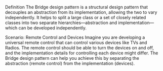 Definition
The Bridge design pattern is a structural design pattern that decouples an abstraction from its implementation, allowing the two to vary independently. It helps to split a large class or a set of closely related classes into two separate hierarchies—abstraction and implementation—which can be developed independently.

Scenario: Remote Control and Devices
Imagine you are developing a universal remote control that can control various devices like TVs and Radios. The remote control should be able to turn the devices on and off, and the implementation details for controlling each device might differ. The Bridge design pattern can help you achieve this by separating the abstraction (remote control) from the implementation (devices).